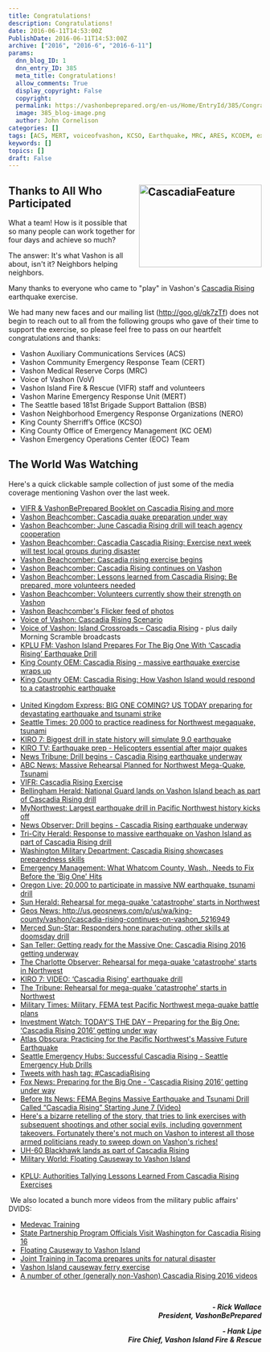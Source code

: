 ```yaml
---
title: Congratulations!
description: Congratulations!
date: 2016-06-11T14:53:00Z
PublishDate: 2016-06-11T14:53:00Z
archive: ["2016", "2016-6", "2016-6-11"]
params:
  dnn_blog_ID: 1
  dnn_entry_ID: 385
  meta_title: Congratulations!
  allow_comments: True
  display_copyright: False
  copyright:
  permalink: https://vashonbeprepared.org/en-us/Home/EntryId/385/Congratulations
  image: 385_blog-image.png
  author: John Cornelison
categories: []
tags: [ACS, MERT, voiceofvashon, KCSO, Earthquake, MRC, ARES, KCOEM, exercise, VIFR, CERT, NERO, EOC]
keywords: []
topics: []
draft: False
---
```


<h2><a href="./images/385/Windows-Live-Writer-Congratulations_65B9-CascadiaFeature_2.jpg"><img width="244" height="164" align="right" title="CascadiaFeature" style="border: 0px none; background-image: none; padding-top: 0px; padding-left: 0px; margin: 0px 0px 5px 5px; display: inline; padding-right: 0px; float: right;" alt="CascadiaFeature" src="./images/385/Windows-Live-Writer-Congratulations_65B9-CascadiaFeature_thumb.jpg" /></a>Thanks to All Who Participated</h2>
<p>What a team! How is it possible that so many people can work together for four days and achieve so much?</p>
<p>The answer: It's what Vashon is all about, isn't it? Neighbors helping neighbors.</p>
<p>Many thanks to everyone who came to "play" in Vashon's <a href="https://www.fema.gov/cascadia-rising-2016" target="_blank">Cascadia Rising</a> earthquake exercise. </p>
<p>We had many new faces and our mailing list (<a href="http://goo.gl/qk7zTf">http://goo.gl/qk7zTf</a>) does not begin to reach out to all from the following groups who gave of their time to support the exercise, so please feel free to pass on our heartfelt congratulations and thanks:</p>
<ul>
    <li>Vashon Auxiliary Communications Services (ACS)</li>
    <li>Vashon Community Emergency Response Team (CERT)</li>
    <li>Vashon Medical Reserve Corps (MRC)</li>
    <li>Voice of Vashon (VoV)</li>
    <li>Vashon Island Fire &amp; Rescue (VIFR) staff and volunteers</li>
    <li>Vashon Marine Emergency Response Unit (MERT) </li>
    <li>The Seattle based 181st Brigade Support Battalion (BSB)</li>
    <li>Vashon Neighborhood Emergency Response Organizations (NERO)</li>
    <li>King County Sherriff&rsquo;s Office (KCSO)</li>
    <li>King County Office of Emergency Management (KC OEM)</li>
    <li>Vashon Emergency Operations Center (EOC) Team</li>
</ul>
<h2>The World Was Watching</h2>
<p>Here's a quick clickable sample collection of just some of the media coverage mentioning Vashon over the last week.</p>
<ul>
    <li><a href="http://vashonbeprepared.org/Portals/1/Uploads/Docs/PublicInfo/VashonCascadia_Leaflet_20May16.pdf" target="_blank">VIFR &amp; VashonBePrepared Booklet on Cascadia Rising and more<br />
    </a></li>
    <li><a href="http://www.vashonbeachcomber.com/news/321420501.html" target="_blank">Vashon Beachcomber: Cascadia quake preparation under way</a> </li>
    <li><a href="http://www.vashonbeachcomber.com/news/379915501.html" target="_blank">Vashon Beachcomber: June Cascadia Rising drill will teach agency cooperation</a> </li>
    <li><a href="http://www.vashonbeachcomber.com/news/381481441.html" target="_blank">Vashon Beachcomber: Cascadia Cascadia Rising: Exercise next week will test local groups during disaster</a> </li>
    <li><a href="http://www.vashonbeachcomber.com/news/382131671.html" target="_blank">Vashon Beachcomber: Cascadia rising exercise begins</a></li>
    <li><a href="http://www.vashonbeachcomber.com/news/382288971.html" target="_blank">Vashon Beachcomber: Cascadia Rising continues on Vashon</a></li>
    <li><a href="http://www.vashonbeachcomber.com/news/383077851.html" target="_blank">Vashon Beachcomber: Lessons learned from Cascadia Rising: Be prepared, more volunteers needed</a></li>
    <li><a href="http://www.vashonbeachcomber.com/opinion/383077721.html" target="_blank">Vashon Beachcomber: Volunteers currently show their strength on Vashon</a></li>
    <li><a target="_blank" href="https://www.flickr.com/photos/141594317@N03/sets/72157666875192714/show/">Vashon Beachcomber's Flicker feed of photos<br />
    </a></li>
    <li><a href="http://www.voiceofvashon.org/8475/cascadia-rising-earthquake-exercise" target="_blank">Voice of Vashon: Cascadia Rising Scenario</a></li>
    <li><a href="http://www.voiceofvashon.org/user-content/island-crossroads-cascadia" target="_blank">Voice of Vashon: Island Crossroads &ndash; Cascadia Rising</a> - plus daily Morning Scramble broadcasts</li>
    <li><a href="http://www.kplu.org/post/vashon-island-prepares-big-one-cascadia-rising-earthquake-drill" target="_blank">KPLU FM: Vashon Island Prepares For The Big One With &lsquo;Cascadia Rising&rsquo; Earthquake Drill</a></li>
    <li><a href="https://kcemergency.com/2016/06/10/cascadia-rising-massive-earthquake-exercise-wraps-up/" target="_blank">King County OEM: Cascadia Rising -  massive earthquake exercise wraps up</a> </li>
    <li><a href="https://kcemergency.com/2016/06/10/cascadia-rising-how-vashon-island-would-respond-to-a-catastrophic-earthquake/" target="_blank">King County OEM: Cascadia Rising: How Vashon Island would respond to a catastrophic earthquake</a></li>
    <br />
    <li><a href="http://www.express.co.uk/news/science/676871/BIG-ONE-COMING-US-TODAY-preparing-for-devastating-earthquake-and-tsunami-strike" target="_blank">United Kingdom Express: BIG ONE COMING? US TODAY preparing for devastating earthquake and tsunami strike</a></li>
    <li> <a href="http://www.seattletimes.com/seattle-news/science/massive-rehearsal-planned-for-northwest-mega-quake-tsunami/" target="_blank">Seattle Times: 20,000 to practice readiness for Northwest megaquake, tsunami</a></li>
    <li><a href="http://www.kiro7.com/news/local/biggest-drill-in-state-history-will-simulate-90-earthquake/326054397" target="_blank">KIRO 7: Biggest drill in state history will simulate 9.0 earthquake</a> </li>
    <li><a href="http://www.kiro7.com/news/local/earthquake-prep-helicopters-essential-after-major-quakes/331455473" target="_blank">KIRO TV: Earthquake prep - Helicopters essential after major quakes</a></li>
    <li><a href="http://www.thenewstribune.com/news/local/article82240452.html" target="_blank">News Tribune: Drill begins - Cascadia Rising earthquake underway</a></li>
    <li><a href="http://abcnews.go.com/Technology/wireStory/massive-rehearsal-planned-northwest-mega-quake-tsunami-39591365" target="_blank">ABC News: Massive Rehearsal Planned for Northwest Mega-Quake, Tsunami</a></li>
    <li><a href="http://vifr.org/apps/public/news/newsView.cfm?News_ID=111" target="_blank">VIFR: Cascadia Rising Exercise</a> </li>
    <li><a href="http://www.bellinghamherald.com/news/state/article82490412.html" target="_blank">Bellingham Herald: National Guard lands on Vashon Island beach as part of Cascadia Rising drill</a> </li>
    <li><a href="http://mynorthwest.com/311141/largest-earthquake-drill-in-pacific-northwest-history-kicks-off/" target="_blank">MyNorthwest: Largest earthquake drill in Pacific Northwest history kicks off</a> </li>
    <li><a href="http://www.newsobserver.com/news/nation-world/national/article82361547.html" target="_blank">News Observer: Drill begins - Cascadia Rising earthquake underway</a> </li>
    <li><a href="http://www.tri-cityherald.com/news/state/article82322492.html" target="_blank">Tri-City Herald: Response to massive earthquake on Vashon Island as part of Cascadia Rising drill</a> </li>
    <li><a href="http://mil.wa.gov/blog/news/post/cascadia-rising-showcases-preparedness-skills" target="_blank">Washington Military Department: Cascadia Rising showcases preparedness skills</a> </li>
    <li><a href="http://www.emergencymgmt.com/training/What-Whatcom-County-Wash-Needs-Fix-Before-Big-One.html" target="_blank">Emergency Management: What Whatcom County, Wash., Needs to Fix Before the 'Big One' Hits</a></li>
    <li><a href="http://www.oregonlive.com/pacific-northwest-news/index.ssf/2016/06/20000_to_participate_in_massiv.html" target="_blank">Oregon Live: 20,000 to participate in massive NW earthquake, tsunami drill</a> </li>
    <li><a href="http://www.sunherald.com/news/nation-world/article82196677.html" target="_blank">Sun Herald: Rehearsal for mega-quake 'catastrophe' starts in Northwest</a> </li>
    <li><a href="Cascadia Rising continues on Vashon" target="_blank">Geos News: http://us.geosnews.com/p/us/wa/king-county/vashon/cascadia-rising-continues-on-vashon_5216949</a> </li>
    <li><a href="http://www.mercedsunstar.com/news/nation-world/article82941197.html" target="_blank">Merced Sun-Star: Responders hone parachuting, other skills at doomsday drill</a> </li>
    <li><a href="http://santeller.com/preparing-for-the-big-one-cascadia-rising-2016-getting-underway/" target="_blank">San Teller: Getting ready for the Massive One: Cascadia Rising 2016 getting underway</a> </li>
    <li><a href="http://www.charlotteobserver.com/news/nation-world/national/article82196677.html" target="_blank">The Charlotte Observer: Rehearsal for mega-quake 'catastrophe' starts in Northwest </a> </li>
    <li><a href="http://www.kiro7.com/video?videoId=334187574&amp;videoVersion=1.0" target="_blank">KIRO 7: VIDEO: &lsquo;Cascadia Rising' earthquake drill</a> </li>
    <li><a href="http://www.sanluisobispo.com/news/nation-world/national/article82196677.html" target="_blank">The Tribune: Rehearsal for mega-quake 'catastrophe' starts in Northwest</a> </li>
    <li><a href="http://www.militarytimes.com/story/military/2016/06/07/military-fema-test-pacifc-northwest-mega-quake-plans/85563416/" target="_blank">Military Times: Military, FEMA test Pacific Northwest mega-quake battle plans</a> </li>
    <li><a href="http://investmentwatchblog.com/todays-the-day-preparing-for-the-big-one-cascadia-rising-2016-getting-under-way/" target="_blank">Investment Watch: TODAY&rsquo;S THE DAY &ndash; Preparing for the Big One: &lsquo;Cascadia Rising 2016&rsquo; getting under way</a> </li>
    <li><a href="http://www.atlasobscura.com/articles/practicing-for-the-pacific-northwests-massive-future-earthquake" target="_blank">Atlas Obscura: Practicing for the Pacific Northwest's Massive Future Earthquake</a></li>
    <li><a href="http://seattleemergencyhubs.org/" target="_blank">Seattle Emergency Hubs: Successful Cascadia Rising - Seattle Emergency Hub Drills</a></li>
    <li><a href="https://twitter.com/hashtag/cascadiarising" target="_blank">Tweets with hash tag: #CascadiaRising</a></li>
    <li><a href="http://q13fox.com/2016/06/06/preparing-for-the-big-one-cascadia-rising-2016-getting-underway/" target="_blank">Fox News: Preparing for the Big One - &lsquo;Cascadia Rising 2016&rsquo; getting under way</a></li>
    <li><a href="http://beforeitsnews.com/politics/2016/06/fema-begins-massive-earthquake-and-tsunami-drill-called-cascadia-rising-starting-june-7-video-2812967.html" target="_blank">Before Its News: FEMA Begins Massive Earthquake and Tsunami Drill Called &ldquo;Cascadia Rising&rdquo; Starting June 7 (Video)</a> </li>
    <li><a href="https://youtu.be/V7dm8aFjqOs" target="_blank">Here's a bizarre retelling of the story, that tries to link exercises with subsequent shootings and other social evils, including government takeovers. Fortunately there's not much on Vashon to interest all those armed politicians ready to sweep down on Vashon's riches!</a> </li>
    <li><a href="https://youtu.be/jMRwrxTuWfk?t=26" target="_blank">UH-60 Blackhawk lands as part of Cascadia Rising</a> </li>
    <li><a href="https://www.youtube.com/watch?v=9u_L3FYcW5o" target="_blank">Military World: Floating Causeway to Vashon Island </a></li>
    <br />
    <li><a href="http://www.kplu.org/post/authorities-tallying-lessons-learned-cascadia-rising-exercises" target="_blank">KPLU: Authorities Tallying Lessons Learned From Cascadia Rising Exercises</a></li>
</ul>
<p>
</p>
<p>&nbsp;We also located a bunch more videos from the military public affairs' DVIDS:</p>
<ul>
    <li><a href="https://www.dvidshub.net/video/468089/medevac-training" target="_blank">Medevac Training</a></li>
    <li><a href="https://www.dvidshub.net/video/468588/state-partnership-program-officials-visit-washington-cascadia-rising-16" target="_blank">State Partnership Program Officials Visit Washington for Cascadia Rising 16</a></li>
    <li><a href="https://www.dvidshub.net/video/467623/floating-causeway-vashon-island " target="_blank">Floating Causeway to Vashon Island</a></li>
    <li><a href="https://www.dvidshub.net/news/200441/joint-training-tacoma-prepares-units-natural-disaster" target="_blank">Joint Training in Tacoma prepares units for natural disaster</a></li>
    <li><a href="https://www.dvidshub.net/video/468168/vashon-island-causeway-ferry-exercise" target="_blank">Vashon Island causeway ferry exercise</a></li>
    <li><a href="https://www.dvidshub.net/feature/cascadiarising16" target="_blank">A number of other (generally non-Vashon) Cascadia Rising 2016 videos</a></li>
</ul>
<p>&nbsp;</p>
<p style="text-align: right;"><em><strong>- Rick Wallace   <br />
President, VashonBePrepared</strong></em></p>
<em><strong>
</strong></em>
<p style="text-align: right;"><em><strong>- Hank Lipe<br />
Fire Chief, Vashon Island Fire &amp; Rescue</strong></em></p>
